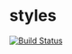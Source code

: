 styles
======
[![Build Status](https://travis-ci.org/travi/styles.svg?branch=master)](https://travis-ci.org/travi/styles)
